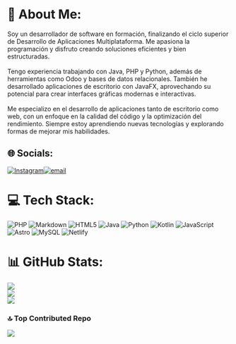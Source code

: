 # 💫 About Me:
Soy un desarrollador de software en formación, finalizando el ciclo superior de Desarrollo de Aplicaciones Multiplataforma. Me apasiona la programación y disfruto creando soluciones eficientes y bien estructuradas.<br><br>Tengo experiencia trabajando con Java, PHP y Python, además de herramientas como Odoo y bases de datos relacionales. También he desarrollado aplicaciones de escritorio con JavaFX, aprovechando su potencial para crear interfaces gráficas modernas e interactivas.<br><br>Me especializo en el desarrollo de aplicaciones tanto de escritorio como web, con un enfoque en la calidad del código y la optimización del rendimiento. Siempre estoy aprendiendo nuevas tecnologías y explorando formas de mejorar mis habilidades.


## 🌐 Socials:
[![Instagram](https://img.shields.io/badge/Instagram-%23E4405F.svg?logo=Instagram&logoColor=white)](https://instagram.com/antcastillo_04)[![email](https://img.shields.io/badge/Email-D14836?logo=gmail&logoColor=white)](mailto:antoniocj04@gmail.com) 

# 💻 Tech Stack:
![PHP](https://img.shields.io/badge/php-%23777BB4.svg?style=for-the-badge&logo=php&logoColor=white) ![Markdown](https://img.shields.io/badge/markdown-%23000000.svg?style=for-the-badge&logo=markdown&logoColor=white) ![HTML5](https://img.shields.io/badge/html5-%23E34F26.svg?style=for-the-badge&logo=html5&logoColor=white) ![Java](https://img.shields.io/badge/java-%23ED8B00.svg?style=for-the-badge&logo=openjdk&logoColor=white) ![Python](https://img.shields.io/badge/python-3670A0?style=for-the-badge&logo=python&logoColor=ffdd54) ![Kotlin](https://img.shields.io/badge/kotlin-%237F52FF.svg?style=for-the-badge&logo=kotlin&logoColor=white) ![JavaScript](https://img.shields.io/badge/javascript-%23323330.svg?style=for-the-badge&logo=javascript&logoColor=%23F7DF1E) ![Astro](https://img.shields.io/badge/astro-%232C2052.svg?style=for-the-badge&logo=astro&logoColor=white) ![MySQL](https://img.shields.io/badge/mysql-4479A1.svg?style=for-the-badge&logo=mysql&logoColor=white) ![Netlify](https://img.shields.io/badge/netlify-%23000000.svg?style=for-the-badge&logo=netlify&logoColor=#00C7B7)
# 📊 GitHub Stats:
![](https://github-readme-stats.vercel.app/api?username=antoniocastillo-08&theme=gotham&hide_border=false&include_all_commits=false&count_private=false)<br/>
![](https://nirzak-streak-stats.vercel.app/?user=antoniocastillo-08&theme=gotham&hide_border=false)<br/>
![](https://github-readme-stats.vercel.app/api/top-langs/?username=antoniocastillo-08&theme=gotham&hide_border=false&include_all_commits=false&count_private=false&layout=compact)

### 🔝 Top Contributed Repo
![](https://github-contributor-stats.vercel.app/api?username=antoniocastillo-08&limit=5&theme=gotham&combine_all_yearly_contributions=true)

<!-- Proudly created with GPRM ( https://gprm.itsvg.in ) -->
